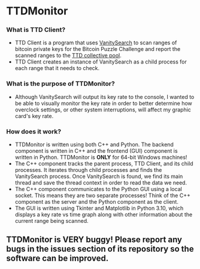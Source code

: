# TTDMonitor

### What is TTD Client?
* TTD Client is a program that uses [VanitySearch](https://github.com/JeanLucPons/VanitySearch) to scan ranges of bitcoin private keys for the Bitcoin Puzzle Challenge and report the scanned ranges to the [TTD collective pool](http://www.ttdsales.com/66bit/index.php).
* TTD Client creates an instance of VanitySearch as a child process for each range that it needs to check.

### What is the purpose of TTDMonitor?
* Although VanitySearch will output its key rate to the console, I wanted to be able to visually monitor the key rate in order to better determine how overclock settings, or other system interruptions, will affect my graphic card's key rate.

### How does it work?
* TTDMonitor is written using both C++ and Python. The backend component is written in C++ and the frontend (GUI) component is written in Python. TTDMonitor is **ONLY** for 64-bit Windows machines!
* The C++ component tracks the parent process, TTD Client, and its child processes. It iterates through child processes and finds the VanitySearch process. Once VanitySearch is found, we find its main thread and save the thread context in order to read the data we need.
* The C++ component communicates to the Python GUI using a local socket. This means they are two separate processes! Think of the C++ component as the server and the Python component as the client.
* The GUI is written using Tkinter and Matplotlib in Python 3.10, which displays a key rate vs time graph along with other information about the current range being scanned.

## TTDMonitor is VERY buggy! Please report any bugs in the issues section of its repository so the software can be improved.
